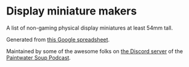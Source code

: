 # Display miniature makers

A list of non-gaming physical display miniatures at least 54mm tall.

Generated from [this Google spreadsheet](https://docs.google.com/spreadsheets/d/1edV6fClneqRbkZ29fhAbXRcC0XJbwPd9g8N8gwb4IRE/edit?usp=sharing).

Maintained by some of the awesome folks on [the Discord server](https://discord.gg/swjbX5EAUE) of the [Paintwater Soup Podcast](https://www.youtube.com/@PWS_podcast).

